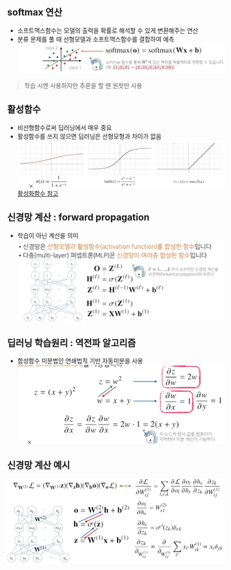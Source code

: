 ## softmax 연산
- 소프트맥스함수는 모델의 출력을 확률로 해석할 수 있게 변환해주는 연산
- 분류 문제를 풀 때 선형모델과 소프트맥스함수를 결합하여 예측
![sm](../../img/softmax_1.png)
> 학습 시엔 사용하지만 추론을 할 땐 원핫만 사용 

## 활성함수
- 비선형함수로써 딥러닝에서 매우 중요
- 활성함수를 쓰지 않으면 딥러닝은 선형모형과 차이가 없음
![function](../../img/activate_func.png)
[활성화함수 참고](https://heeya-stupidbutstudying.tistory.com/entry/ML-%ED%99%9C%EC%84%B1%ED%99%94-%ED%95%A8%EC%88%98Activation-Function)
## 신경망 계산 : forward propagation
- 학습이 아닌 계산을 의미
![forward](../../img/forward.png)
## 딥러닝 학습원리 : 역전파 알고리즘
- 합성함수 미분법인 연쇄법칙 기반 자동미분을 사용
![auto](../../img/auto_differ_1.png)

## 신경망 계산 예시
![mlp](../../img/mlp_.png)